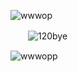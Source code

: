 ![wwwop](https://github.com/user-attachments/assets/19957734-f98e-47ed-a447-76200f46eec4)

　　![120bye](https://github.com/user-attachments/assets/c01b81f6-3d52-4879-b557-bc262f645888)

![wwwopp](https://github.com/user-attachments/assets/37be74c4-139d-44b3-a7ee-183832beb2f7)




